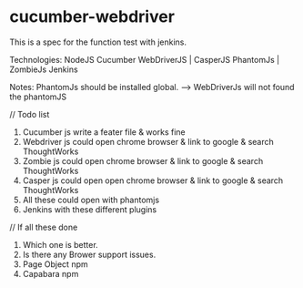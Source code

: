 cucumber-webdriver
==================
This is a spec for the function test with jenkins.

Technologies:
  NodeJS
  Cucumber
  WebDriverJS | CasperJS
  PhantomJs | ZombieJs
  Jenkins

Notes:
  PhantomJs should be installed global. --> WebDriverJs will not found the phantomJS

  
// Todo list
  1. Cucumber js write a feater file & works fine
  2. Webdriver js could open chrome browser & link to google & search ThoughtWorks
  3. Zombie js could open chrome browser & link to google & search ThoughtWorks
  4. Casper js could open open chrome browser & link to google & search ThoughtWorks
  5. All these could open with phantomjs
  6. Jenkins with these different plugins

// If all these done
  1. Which one is better.
  2. Is there any Brower support issues.
  3. Page Object npm
  4. Capabara npm 
  

